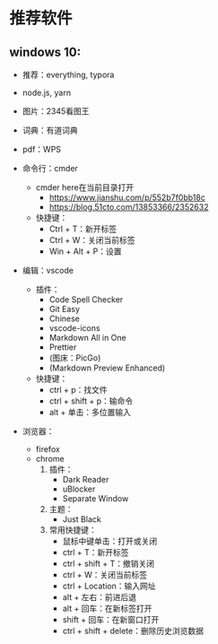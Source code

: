 # 推荐软件

## windows 10:
* 推荐：everything, typora
* node.js, yarn

* 图片：2345看图王
* 词典：有道词典
* pdf：WPS

* 命令行：cmder
    * cmder here在当前目录打开
        * <https://www.jianshu.com/p/552b7f0bb18c>
        * <https://blog.51cto.com/13853366/2352632>
    * 快捷键：
        * Ctrl + T：新开标签
        * Ctrl + W：关闭当前标签
        * Win + Alt + P：设置

* 编辑：vscode
    * 插件：
        * Code Spell Checker
        * Git Easy
        * Chinese
        * vscode-icons
        * Markdown All in One
        * Prettier
        * (图床：PicGo)
        * (Markdown Preview Enhanced)
    * 快捷键：
        * ctrl + p：找文件
        * ctrl + shift + p：输命令
        * alt + 单击：多位置输入

* 浏览器：
    * firefox
    * chrome
        1. 插件：
            * Dark Reader
            * uBlocker  
            * Separate Window                        
        2. 主题：
            * Just Black
        3. 常用快捷键：
            * 鼠标中键单击：打开或关闭
            * ctrl + T：新开标签
            * ctrl + shift + T：撤销关闭
            * ctrl + W：关闭当前标签
            * ctrl + Location：输入网址
            * alt + 左右：前进后退
            * alt + 回车：在新标签打开
            * shift + 回车：在新窗口打开
            * ctrl + shift + delete：删除历史浏览数据